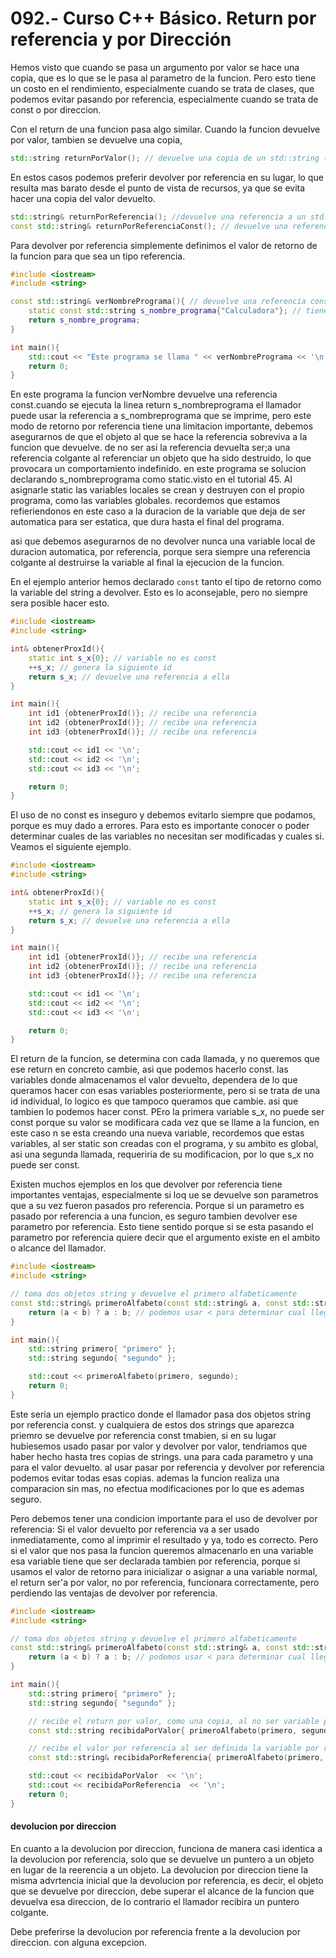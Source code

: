 092.- Curso C++ Básico. Return por referencia y por Dirección
===

Hemos visto que cuando se pasa un argumento por valor se hace una copia, que es
lo que se le pasa al parametro de la funcion. Pero esto tiene un costo en el
rendimiento, especialmente cuando se trata de clases, que podemos evitar
pasando por referencia, especialmente cuando se trata de const o por direccion.

Con el return de una funcion pasa algo similar. Cuando la funcion devuelve por
valor, tambien se devuelve una copia,

```cpp
std::string returnPorValor(); // devuelve una copia de un std::string ( algo costoso )
```

En estos casos podemos preferir devolver por referencia en su lugar, lo que
resulta mas barato desde el punto de vista de recursos, ya que se evita hacer
una copia del valor devuelto.

```cpp
std::string& returnPorReferencia(); //devuelve una referencia a un std::string existente (barato)
const std::string& returnPorReferenciaConst(); // devuelve una referencia constante a un existente std::string (barato) 
```

Para devolver por referencia simplemente definimos el valor de retorno de la
funcion para que sea un tipo referencia.

```cpp
#include <iostream>
#include <string>

const std::string& verNombrePrograma(){ // devuelve una referencia constante
	static const std::string s_nombre_programa{"Calculadora"}; // tiene duracion estatica, destruida al final del programa.
	return s_nombre_programa;
}

int main(){
	std::cout << "Este programa se llama " << verNombrePrograma << '\n';
	return 0;
}
```

En este programa la funcion verNombre devuelve una referencia const.cuando se
ejecuta la linea return s_nombreprograma el llamador puede usar la referencia a
s_nombreprograma que se imprime, pero este modo de retorno por referencia tiene
una limitacion importante, debemos asegurarnos de que el objeto al que se hace
la referencia sobreviva a la funcion que devuelve. de no ser asi la referencia
devuelta ser;a una referencia colgante al referenciar un objeto que ha sido
destruido, lo que provocara un comportamiento indefinido. en este programa se
solucion declarando s_nombreprograma como static.visto en el tutorial 45. Al
asignarle static las variables locales se crean y destruyen con el propio
programa, como las variables globales. recordemos que estamos refieriendonos en
este caso a la duracion de la variable que deja de ser automatica para ser
estatica, que dura hasta el final del programa.

asi que debemos asegurarnos de no devolver nunca una variable local de duracion automatica, por referencia, porque sera siempre una referencia colgante al destruirse la variable al final la ejecucion de la funcion.

En el ejemplo anterior hemos declarado `const` tanto el tipo de retorno como la variable del string a devolver. Esto es lo aconsejable, pero no siempre sera posible hacer esto.

```cpp
#include <iostream>
#include <string>

int& obtenerProxId(){
	static int s_x{0}; // variable no es const
	++s_x; // genera la siguiente id
	return s_x; // devuelve una referencia a ella
}

int main(){
	int id1 {obtenerProxId()}; // recibe una referencia
	int id2 {obtenerProxId()}; // recibe una referencia
	int id3 {obtenerProxId()}; // recibe una referencia

	std::cout << id1 << '\n';
	std::cout << id2 << '\n';
	std::cout << id3 << '\n';

	return 0;
}
```

El uso de no const es inseguro y debemos evitarlo siempre que podamos, porque es muy dado a errores.
Para esto es importante conocer o poder determinar cuales de las variables no necesitan ser modificadas y cuales si.
Veamos el siguiente ejemplo.

```cpp
#include <iostream>
#include <string>

int& obtenerProxId(){
	static int s_x{0}; // variable no es const
	++s_x; // genera la siguiente id
	return s_x; // devuelve una referencia a ella
}

int main(){
	int id1 {obtenerProxId()}; // recibe una referencia
	int id2 {obtenerProxId()}; // recibe una referencia
	int id3 {obtenerProxId()}; // recibe una referencia

	std::cout << id1 << '\n';
	std::cout << id2 << '\n';
	std::cout << id3 << '\n';

	return 0;
}
```

El return de la funcion, se determina con cada llamada, y no queremos que ese return en concreto cambie, asi que podemos hacerlo const.
las variables donde almacenamos el valor devuelto, dependera de lo que queramos hacer con esas variables posteriormente, pero si se trata de una id individual, lo logico es que tampoco queramos que cambie. asi que tambien lo podemos hacer const.
PEro la primera variable s_x, no puede ser const porque su valor se modificara cada vez que se llame a la funcion, en este caso n se esta creando una nueva variable, recordemos que estas variables, al ser static son creadas con el programa, y su ambito es global, asi una segunda llamada, requeriria de su modificacion, por lo que s_x no puede ser const.


Existen muchos ejemplos en los que devolver por referencia tiene importantes ventajas, especialmente si loq ue se devuelve son parametros que a su vez fueron pasados pro referencia. Porque si un parametro es pasado por referencia a una funcion, es seguro tambien devolver ese parametro por referencia. Esto tiene sentido porque si se esta pasando el parametro por referencia quiere decir que el argumento existe en el ambito o alcance del llamador.

```cpp
#include <iostream>
#include <string>

// toma dos objetos string y devuelve el primero alfabeticamente
const std::string& primeroAlfabeto(const std::string& a, const std::string& b ){
	return (a < b) ? a : b; // podemos usar < para determinar cual llega primero alfabeticamente.
}

int main(){
	std::string primero{ "primero" };
	std::string segundo{ "segundo" };

	std::cout << primeroAlfabeto(primero, segundo);
	return 0;
}

```

Este seria un ejemplo practico donde el llamador pasa dos objetos string por referencia const. y cualquiera de estos dos strings que aparezca priemro se devuelve por referencia const tmabien, si en su lugar hubiesemos usado pasar por valor  y devolver por valor, tendriamos que haber hecho hasta tres copias de strings. una para cada parametro y una para el valor devuelto. al usar pasar por referencia y devolver por referencia podemos evitar todas esas copias. ademas la funcion realiza una comparacion sin mas, no efectua modificaciones por lo que es ademas seguro.

Pero debemos tener una condicion importante para el uso de devolver por referencia:
Si el valor devuelto por referencia va a ser usado inmediatamente, como al imprimir el resultado y ya, todo es correcto.
Pero si el valor que nos pasa la funcion queremos almacenarlo en una variable esa variable tiene que ser declarada tambien por referencia, porque si usamos el valor de retorno para inicializar o asignar a una variable normal, el return ser'a por valor, no por referencia, funcionara correctamente, pero perdiendo las ventajas de devolver por referencia.

```cpp
#include <iostream>
#include <string>

// toma dos objetos string y devuelve el primero alfabeticamente
const std::string& primeroAlfabeto(const std::string& a, const std::string& b ){
	return (a < b) ? a : b; // podemos usar < para determinar cual llega primero alfabeticamente.
}

int main(){
	std::string primero{ "primero" };
	std::string segundo{ "segundo" };

	// recibe el return por valor, como una copia, al no ser variable por referencia
	const std::string recibidaPorValor{ primeroAlfabeto(primero, segundo) };

	// recibe el valor por referencia al ser definida la variable por referencia.
	const std::string& recibidaPorReferencia{ primeroAlfabeto(primero, segundo) };

	std::cout << recibidaPorValor  << '\n';
	std::cout << recibidaPorReferencia  << '\n';
	return 0;
}

```


#### devolucion por direccion 
En cuanto a la devolucion por direccion, funciona de manera casi identica a la devolucion por referencia, solo que se devuelve un puntero a un objeto en lugar de la reerencia a un objeto.
La devolucion por direccion tiene la misma advrtencia inicial que la devolucion por referencia, es decir, el objeto que se devuelve por direccion, debe superar el alcance de la funcion que devuelva esa direccion, de lo contrario el llamador recibira un puntero colgante.

Debe preferirse la devolucion por referencia frente a la devolucion por direccion. con alguna excepcion.
